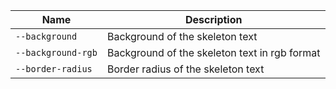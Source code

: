 
| Name | Description |
| --- | --- |
| `--background` | Background of the skeleton text |
| `--background-rgb` | Background of the skeleton text in rgb format |
| `--border-radius` | Border radius of the skeleton text |

